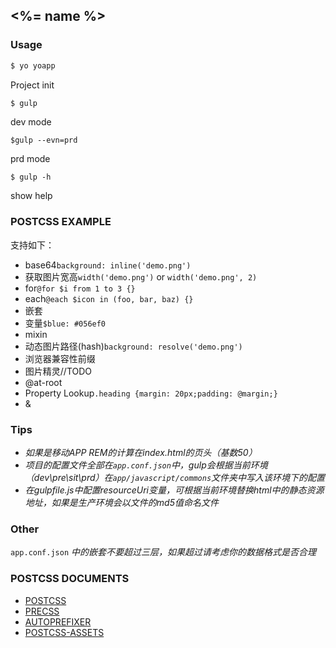 ## <%= name %>

### Usage

```bash
$ yo yoapp
```
Project init

```bash
$ gulp
```
dev mode

```
$gulp --evn=prd
```
prd mode

```
$ gulp -h
```
show help

### POSTCSS EXAMPLE
支持如下：
+ base64`background: inline('demo.png')`
+ 获取图片宽高`width('demo.png')` or `width('demo.png', 2)`
+ for`@for $i from 1 to 3 {}`
+ each`@each $icon in (foo, bar, baz) {}`
+ 嵌套
+ 变量`$blue: #056ef0`
+ mixin
+ 动态图片路径(hash)`background: resolve('demo.png')`
+ 浏览器兼容性前缀
+ 图片精灵//TODO
+ @at-root
+ Property Lookup`.heading {margin: 20px;padding: @margin;}`
+ &

### Tips
+ *如果是移动APP REM的计算在index.html的页头（基数50）*
+ *项目的配置文件全部在`app.conf.json`中，gulp会根据当前环境（dev\pre\sit\prd）在`app/javascript/commons`文件夹中写入该环境下的配置*
+ *在gulpfile.js中配置resourceUri变量，可根据当前环境替换html中的静态资源地址，如果是生产环境会以文件的md5值命名文件*


### Other
`app.conf.json` *中的嵌套不要超过三层，如果超过请考虑你的数据格式是否合理*

### POSTCSS DOCUMENTS
+ [POSTCSS](https://www.npmjs.com/package/postcss)
+ [PRECSS](https://www.npmjs.com/package/precss)
+ [AUTOPREFIXER](https://www.npmjs.com/package/autoprefixer)
+ [POSTCSS-ASSETS](https://www.npmjs.com/package/postcss-assets)
